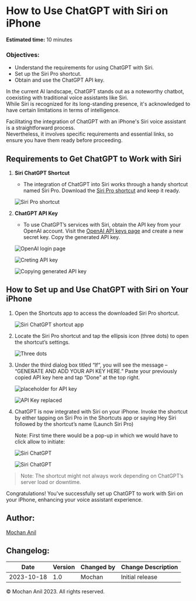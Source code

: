 # How to Use ChatGPT with Siri on iPhone

**Estimated time:** 10 minutes

### Objectives:
- Understand the requirements for using ChatGPT with Siri.
- Set up the Siri Pro shortcut.
- Obtain and use the ChatGPT API key.

In the current AI landscape, ChatGPT stands out as a noteworthy chatbot, coexisting with traditional voice assistants like Siri.  
While Siri is recognized for its long-standing presence, it's acknowledged to have certain limitations in terms of intelligence.  

Facilitating the integration of ChatGPT with an iPhone's Siri voice assistant is a straightforward process.  
Nevertheless, it involves specific requirements and essential links, so ensure you have them ready before proceeding.

## Requirements to Get ChatGPT to Work with Siri

1. **Siri ChatGPT Shortcut**
   - The integration of ChatGPT into Siri works through a handy shortcut named Siri Pro. Download the [Siri Pro shortcut](https://www.icloud.com/shortcuts/e3b3a71269364bbd9cadef9c7fefbba0) and keep it ready.
   
    ![Siri Pro shortcut](https://github.com/mochananil/Sample_work/blob/3de43280769451cd70ea4f8c79c3e28c40a3cea2/1.jpeg)

2. **ChatGPT API Key**
   - To use ChatGPT’s services with Siri, obtain the API key from your OpenAI account. Visit the [OpenAI API keys page](https://platform.openai.com/account/api-keys) and create a new secret key. Copy the generated API key.
     
   ![OpenAI login page](https://github.com/mochananil/Sample_work/blob/3de43280769451cd70ea4f8c79c3e28c40a3cea2/4.jpg)

   ![Creting API key](https://github.com/mochananil/Sample_work/blob/3de43280769451cd70ea4f8c79c3e28c40a3cea2/5.jpg)
   
   ![Copying generated API key](https://github.com/mochananil/Sample_work/blob/3de43280769451cd70ea4f8c79c3e28c40a3cea2/6.jpg)


## How to Set up and Use ChatGPT with Siri on Your iPhone

1. Open the Shortcuts app to access the downloaded Siri Pro shortcut.
   
   ![Siri ChatGPT shortcut app](https://github.com/mochananil/Sample_work/blob/3de43280769451cd70ea4f8c79c3e28c40a3cea2/7.jpg)

2. Locate the Siri Pro shortcut and tap the ellipsis icon (three dots) to open the shortcut’s settings.

   ![Three dots](https://github.com/mochananil/Sample_work/blob/f03688f934ab14bdecbec2b2323538b214553f0a/three%20dots.jpg)

3. Under the third dialog box titled “If“, you will see the message – “GENERATE AND ADD YOUR API KEY HERE.” Paste your previously copied API key here and tap “Done” at the top right.

   ![placeholder for API key](https://github.com/mochananil/Sample_work/blob/3de43280769451cd70ea4f8c79c3e28c40a3cea2/3.jpg)  
   
   ![API Key replaced](https://github.com/mochananil/Sample_work/blob/3de43280769451cd70ea4f8c79c3e28c40a3cea2/8.jpg)

4. ChatGPT is now integrated with Siri on your iPhone. Invoke the shortcut by either tapping on Siri Pro in the Shortcuts app or saying Hey Siri followed by the shortcut’s name (Launch Siri Pro)

   Note: First time there would be a pop-up in which we would have to click allow to initiate:

   ![Siri ChatGPT](https://github.com/mochananil/Sample_work/blob/3de43280769451cd70ea4f8c79c3e28c40a3cea2/9.jpg)
   
   ![Siri ChatGPT](https://github.com/mochananil/Sample_work/blob/3de43280769451cd70ea4f8c79c3e28c40a3cea2/10.jpg)


> Note: The shortcut might not always work depending on ChatGPT’s server load or downtime.

Congratulations! You've successfully set up ChatGPT to work with Siri on your iPhone, enhancing your voice assistant experience.

## Author:

[Mochan Anil](https://www.linkedin.com/in/mochan-anil/) 


## Changelog:

| Date |	Version|	Changed by | Change Description |
| ---- | ---- | ---- | ---- |
| 2023-10-18 | 1.0 | Mochan | Initial release |


© Mochan Anil 2023. All rights reserved.
